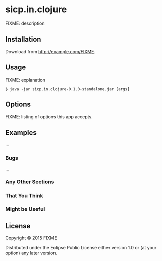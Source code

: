 # sicp.in.clojure

FIXME: description

## Installation

Download from http://example.com/FIXME.

## Usage

FIXME: explanation

    $ java -jar sicp.in.clojure-0.1.0-standalone.jar [args]

## Options

FIXME: listing of options this app accepts.

## Examples

...

### Bugs

...

### Any Other Sections
### That You Think
### Might be Useful

## License

Copyright © 2015 FIXME

Distributed under the Eclipse Public License either version 1.0 or (at
your option) any later version.
